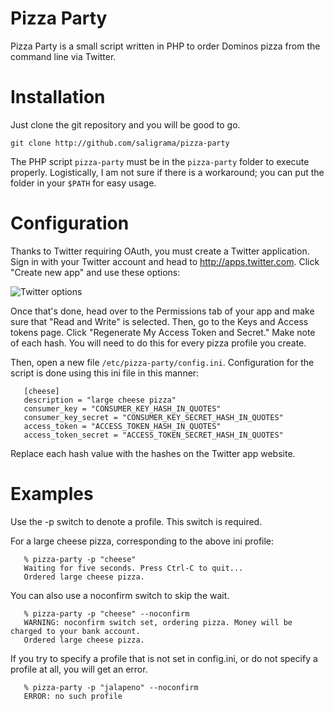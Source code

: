 # Pizza Party
Pizza Party is a small script written in PHP to order Dominos pizza from the command line via Twitter.

# Installation

Just clone the git repository and you will be good to go. 

    git clone http://github.com/saligrama/pizza-party

The PHP script `pizza-party` must be in the `pizza-party` folder to execute properly. Logistically, I am not sure if there is a workaround; you can put the folder in your `$PATH` for easy usage.

# Configuration

Thanks to Twitter requiring OAuth, you must create a Twitter application. Sign in with your Twitter account and head to http://apps.twitter.com. Click "Create new app" and use these options:

![Twitter options](https://i.imgur.com/uEBD71Z.png)

Once that's done, head over to the Permissions tab of your app and make sure that "Read and Write" is selected. Then, go to the Keys and Access tokens page. Click "Regenerate My Access Token and Secret." Make note of each hash. You will need to do this for every pizza profile you create.

Then, open a new file `/etc/pizza-party/config.ini`. Configuration for the script is done using this ini file in this manner:

```
   [cheese]
   description = "large cheese pizza"
   consumer_key = "CONSUMER_KEY_HASH_IN_QUOTES"
   consumer_key_secret = "CONSUMER_KEY_SECRET_HASH_IN_QUOTES"
   access_token = "ACCESS_TOKEN_HASH_IN_QUOTES"
   access_token_secret = "ACCESS_TOKEN_SECRET_HASH_IN_QUOTES"
```

Replace each hash value with the hashes on the Twitter app website.

# Examples

Use the -p switch to denote a profile. This switch is required.

For a large cheese pizza, corresponding to the above ini profile:

```
   % pizza-party -p "cheese"
   Waiting for five seconds. Press Ctrl-C to quit...
   Ordered large cheese pizza.
```

You can also use a noconfirm switch to skip the wait.

```
   % pizza-party -p "cheese" --noconfirm
   WARNING: noconfirm switch set, ordering pizza. Money will be charged to your bank account.
   Ordered large cheese pizza.
```

If you try to specify a profile that is not set in config.ini, or do not specify a profile at all, you will get an error.

```
   % pizza-party -p "jalapeno" --noconfirm
   ERROR: no such profile
```
